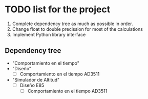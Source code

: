 ﻿# TODO list for the project
1. Complete dependency tree as much as possible in order.
2. Change float to double precission for most of the calculations
3. Implement Python library interface

## Dependency tree
- "Comportamiento en el tiempo"
- "Diseño"
	- [ ] Comportamiento en el tiempo AD3511
- "Simulador de Altitud"
	- [ ] Diseño E85
		- [ ] Comportamiento en el tiempo AD3511
